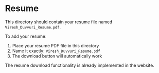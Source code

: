 # Resume

This directory should contain your resume file named `Viresh_Duvvuri_Resume.pdf`.

To add your resume:
1. Place your resume PDF file in this directory
2. Name it exactly: `Viresh_Duvvuri_Resume.pdf`
3. The download button will automatically work

The resume download functionality is already implemented in the website.
